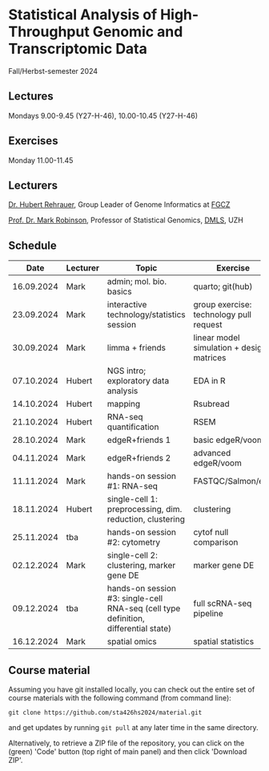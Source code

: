 # Statistical Analysis of High-Throughput Genomic and Transcriptomic Data
Fall/Herbst-semester 2024

## Lectures
Mondays 9.00-9.45 (Y27-H-46), 10.00-10.45 (Y27-H-46)

## Exercises
Monday 11.00-11.45

## Lecturers

[Dr. Hubert Rehrauer](http://www.fgcz.ch/the-center/people/rehrauer.html), Group Leader of Genome Informatics at [FGCZ](http://www.fgcz.ch/)

[Prof. Dr. Mark Robinson](https://robinsonlabuzh.github.io/), Professor of Statistical Genomics, [DMLS](https://www.mls.uzh.ch/en.html), UZH

## Schedule

| Date  | Lecturer | Topic | Exercise | JC1 | JC2 |
| --- | --- | --- | --- | --- | --- |
| 16.09.2024  | Mark | admin; mol. bio. basics | quarto; git(hub) | | |
| 23.09.2024  | Mark | interactive technology/statistics session  | group exercise: technology pull request | | |
| 30.09.2024  | Mark  | limma + friends | linear model simulation + design matrices | | |
| 07.10.2024  | Hubert | NGS intro; exploratory data analysis | EDA in R | | |
| 14.10.2024  | Hubert | mapping  | Rsubread | | |
| 21.10.2024  | Hubert | RNA-seq quantification | RSEM  | X | X |
| 28.10.2024  | Mark | edgeR+friends 1 | basic edgeR/voom | X | X |
| 04.11.2024  | Mark | edgeR+friends 2 | advanced edgeR/voom | X | X |
| 11.11.2024  | Mark | hands-on session #1: RNA-seq |  FASTQC/Salmon/etc. | X | X |
| 18.11.2024  | Hubert | single-cell 1: preprocessing, dim. reduction, clustering | clustering | X | X |
| 25.11.2024  | tba | hands-on session #2: cytometry | cytof null comparison | X | X |
| 02.12.2024  | Mark | single-cell 2: clustering, marker gene DE  | marker gene DE | X | X
| 09.12.2024  | tba | hands-on session #3: single-cell RNA-seq (cell type definition, differential state)  | full scRNA-seq pipeline | X | X |
| 16.12.2024  | Mark | spatial omics  | spatial statistics | X | X |


## Course material

Assuming you have git installed locally, you can check out the entire set of course materials with the following command (from command line):
```
git clone https://github.com/sta426hs2024/material.git
```
and get updates by running `git pull` at any later time in the same directory.

Alternatively, to retrieve a ZIP file of the repository, you can click on the (green) 'Code' button (top right of main panel) and then click 'Download ZIP'.
